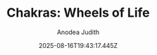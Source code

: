 ---
title: "Chakras: Wheels of Life"
date: "2025-08-16T19:43:17.445Z"
author: "Anodea Judith"
read_year: "NO"
recommendation: '3'
url: /bookshelf/chakras-wheels-of-life
---